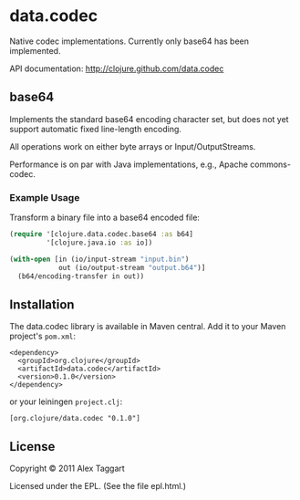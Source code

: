 # data.codec

Native codec implementations. Currently only base64 has been implemented.

API documentation: http://clojure.github.com/data.codec

## base64

Implements the standard base64 encoding character set, but does not yet support automatic fixed line-length encoding.

All operations work on either byte arrays or Input/OutputStreams.

Performance is on par with Java implementations, e.g., Apache commons-codec.

### Example Usage

Transform a binary file into a base64 encoded file:

```clojure
(require '[clojure.data.codec.base64 :as b64]
         '[clojure.java.io :as io])

(with-open [in (io/input-stream "input.bin")
            out (io/output-stream "output.b64")]
  (b64/encoding-transfer in out))
```

## Installation

The data.codec library is available in Maven central.  Add it to your Maven project's `pom.xml`:

    <dependency>
      <groupId>org.clojure</groupId>
      <artifactId>data.codec</artifactId>
      <version>0.1.0</version>
    </dependency>

or your leiningen `project.clj`:

    [org.clojure/data.codec "0.1.0"]

## License

Copyright © 2011 Alex Taggart

Licensed under the EPL. (See the file epl.html.)
